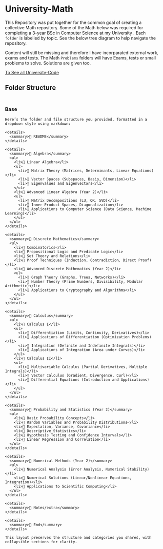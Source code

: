 # University-Math

This Repository was put together for the common goal of creating a collective Math repository. Some of the Math below was required for completing a 3-year 
BSc in Computer Science at my University . Each `folder` is labelled by topic. See the below tree diagram to help navigate the repository.

Content will still be missing and therefore I have incorparated external work, exams and tests. The  Math `Problems` folders will have Exams, tests or small problems to solve. Solutions are given too.

[To See all University-Code](https://github.com/DylanPrinsloo/University-Code.git)

## **Folder Structure** <br><br>

### Base

```
Here’s the folder and file structure you provided, formatted in a dropdown style using markdown:

<details>
  <summary>📂 README</summary>
</details>

<details>
  <summary>📂 Algebra</summary>
  <ul>
    <li>📂 Linear Algebra</li>
    <ul>
      <li>📄 Matrix Theory (Matrices, Determinants, Linear Equations)</li>
      <li>📄 Vector Spaces (Subspaces, Basis, Dimension)</li>
      <li>📄 Eigenvalues and Eigenvectors</li>
    </ul>
    <li>📂 Advanced Linear Algebra (Year 2)</li>
    <ul>
      <li>📄 Matrix Decompositions (LU, QR, SVD)</li>
      <li>📄 Inner Product Spaces, Diagonalization</li>
      <li>📄 Applications to Computer Science (Data Science, Machine Learning)</li>
    </ul>
  </ul>
</details>

<details>
  <summary>📂 Discrete Mathematics</summary>
  <ul>
    <li>📄 Combinatorics</li>
    <li>📄 Propositional Logic and Predicate Logic</li>
    <li>📄 Set Theory and Relations</li>
    <li>📄 Proof Techniques (Induction, Contradiction, Direct Proof)</li>
    <li>📂 Advanced Discrete Mathematics (Year 2)</li>
    <ul>
      <li>📄 Graph Theory (Graphs, Trees, Networks)</li>
      <li>📄 Number Theory (Prime Numbers, Divisibility, Modular Arithmetic)</li>
      <li>📄 Applications to Cryptography and Algorithms</li>
    </ul>
  </ul>
</details>

<details>
  <summary>📂 Calculus</summary>
  <ul>
    <li>📂 Calculus I</li>
    <ul>
      <li>📄 Differentiation (Limits, Continuity, Derivatives)</li>
      <li>📄 Applications of Differentiation (Optimization Problems)</li>
      <li>📄 Integration (Definite and Indefinite Integrals)</li>
      <li>📄 Applications of Integration (Area under Curves)</li>
    </ul>
    <li>📂 Calculus II</li>
    <ul>
      <li>📄 Multivariable Calculus (Partial Derivatives, Multiple Integrals)</li>
      <li>📄 Vector Calculus (Gradient, Divergence, Curl)</li>
      <li>📄 Differential Equations (Introduction and Applications)</li>
    </ul>
  </ul>
</details>

<details>
  <summary>📂 Probability and Statistics (Year 2)</summary>
  <ul>
    <li>📄 Basic Probability Concepts</li>
    <li>📄 Random Variables and Probability Distributions</li>
    <li>📄 Expectation, Variance, Covariance</li>
    <li>📄 Descriptive Statistics</li>
    <li>📄 Hypothesis Testing and Confidence Intervals</li>
    <li>📄 Linear Regression and Correlation</li>
  </ul>
</details>

<details>
  <summary>📂 Numerical Methods (Year 2)</summary>
  <ul>
    <li>📄 Numerical Analysis (Error Analysis, Numerical Stability)</li>
    <li>📄 Numerical Solutions (Linear/Nonlinear Equations, Integration)</li>
    <li>📄 Applications to Scientific Computing</li>
  </ul>
</details>

<details>
  <summary>📂 Notes/extra</summary>
</details>

<details>
  <summary>📂 End</summary>
</details>

This layout preserves the structure and categories you shared, with collapsible sections for clarity.
```
